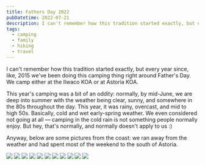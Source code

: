 ```yaml
---
title: Fathers Day 2022
pubDatetime: 2022-07-21
description: I can't remember how this tradition started exactly, but every year since, like, 2015 we've been doing this camping thing right around Father's Day.
tags:
  - camping
  - family
  - hiking
  - travel
---
```


I can't remember how this tradition started exactly, but every year since, like, 2015 we've been doing this camping thing right around Father's Day. We camp either at the Ilwaco KOA or at Astoria KOA.

This year's camping was a bit of an oddity: normally, by mid-June, we are deep into summer with the weather being clear, sunny, and somewhere in the 80s throughout the day. This year, it was rainy, overcast, and mid to high 50s. Basically, cold and wet early-spring weather. We even considered not going at all — camping in the cold rain is not something people normally enjoy. But hey, that's normally, and normally doesn't apply to us :)

Anyway, below are some pictures from the coast: we ran away from the weather and had spent most of the weekend to the south of Astoria.

![](assets/blog/posts/fathers-day-2022/2af42adfd9aab8b57900a121b2304d6d7236800f-4032x3024.avif)
![](assets/blog/posts/fathers-day-2022/2e4b49ef5aae34dcf424b7d15931631d7e42d953-4032x3024.avif)
![](assets/blog/posts/fathers-day-2022/4b4977d82f1f4528dad2687a1ec109c846fb3063-3641x2730.avif)
![](assets/blog/posts/fathers-day-2022/8fbc101882e4a30e1f89ae750292c0bd7eca336c-4032x3024.avif)
![](assets/blog/posts/fathers-day-2022/9c4a9482c228543b98801d88992a6fb2bf5379ad-4032x3024.avif)
![](assets/blog/posts/fathers-day-2022/61ce4908e922514932c3d3f9169a9ff05763bfe0-4032x3024.avif)
![](assets/blog/posts/fathers-day-2022/118799f42e12ff3eba003a17dbd0946ac4fbdc42-4032x3024.avif)
![](assets/blog/posts/fathers-day-2022/b17531af1d6a15cc6e3d802e073a7f94a5ea10db-4032x3024.avif)
![](assets/blog/posts/fathers-day-2022/c95d63453224476ae44102f042de8cb6529da8ed-4032x3024.avif)
![](assets/blog/posts/fathers-day-2022/f787f8696c09310c46eed8d7a137b3381a7b19de-4032x3024.avif)
![](assets/blog/posts/fathers-day-2022/f926b0b88104a8244923b7d713e5cb551d6e3d15-4032x3024.avif)
